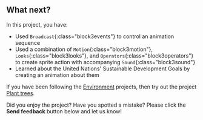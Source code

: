 ## What next?

In this project, you have:
+ Used `Broadcast`{:class="block3events"} to control an animation sequence
+ Used a combination of `Motion`{:class="block3motion"}, `Looks`{:class="block3looks"}, and `Operators`{:class="block3operators"} to create sprite action with accompanying `Sound`{:class="block3sound"}
+ Learned about the United Nations' Sustainable Development Goals by creating an animation about them

If you have been following the [Environment](https://projects.raspberrypi.org/en/pathways/environment) projects, then try out the project [Plant trees](https://projects.raspberrypi.org/en/projects/plant-trees).

Did you enjoy the project? Have you spotted a mistake? Please click the **Send feedback** button below and let us know!

